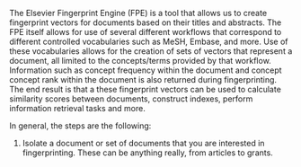 The Elsevier Fingerprint Engine (FPE) is a tool that allows us to create fingerprint vectors for documents based on their titles and abstracts. The FPE itself allows for use of several different workflows that correspond to different controlled vocabularies such as MeSH, Embase, and more. Use of these vocabularies allows for the creation of sets of vectors that represent a document, all limited to the concepts/terms provided by that workflow. Information such as concept frequency within the document and concept concept rank within the document is also returned during fingerprinting. The end result is that a these fingerprint vectors can be used to calculate similarity scores between documents, construct indexes, perform information retrieval tasks and more.

In general, the steps are the following:
1) Isolate a document or set of documents that you are interested in fingerprinting. These can be anything really, from articles to grants.

